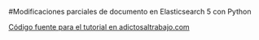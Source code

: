 #Modificaciones parciales de documento en Elasticsearch 5 con Python

[Código fuente para el tutorial en adictosaltrabajo.com](https://www.adictosaltrabajo.com/tutoriales/modificaciones-parciales-de-un-documento-de-elasticsearch-5-con-python/)